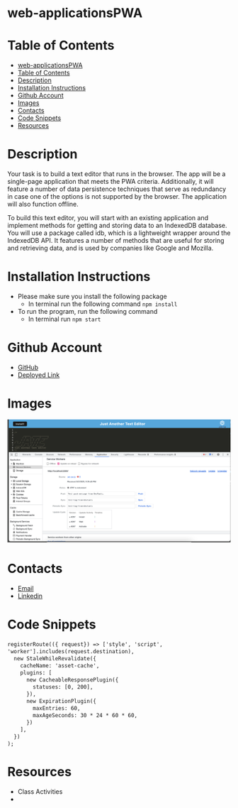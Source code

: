 # web-applicationsPWA

# Table of Contents
- [web-applicationsPWA](#web-applicationspwa)
- [Table of Contents](#table-of-contents)
- [Description](#description)
- [Installation Instructions](#installation-instructions)
- [Github Account](#github-account)
- [Images](#images)
- [Contacts](#contacts)
- [Code Snippets](#code-snippets)
- [Resources](#resources)


# Description
Your task is to build a text editor that runs in the browser. The app will be a single-page application that meets the PWA criteria. Additionally, it will feature a number of data persistence techniques that serve as redundancy in case one of the options is not supported by the browser. The application will also function offline.

To build this text editor, you will start with an existing application and implement methods for getting and storing data to an IndexedDB database. You will use a package called idb, which is a lightweight wrapper around the IndexedDB API. It features a number of methods that are useful for storing and retrieving data, and is used by companies like Google and Mozilla.

# Installation Instructions
- Please make sure you install the following package
  - In terminal run the following command `npm install`
- To run the program, run the following command
  - In terminal run `npm start`

# Github Account
- [GitHub](https://github.com/ashrean)
- [Deployed Link](https://git.heroku.com/boiling-journey-63655.git)

# Images
![alt text](./client/src/images/Screenshot%202023-03-02%20at%2010.58.08%20PM.png)

# Contacts
- [Email](sese.ashrean@gmail.com)
- [Linkedin](https://www.linkedin.com/in/ashleyrean/)

# Code Snippets
```// TODO: Implement asset caching
registerRoute(({ request}) => ['style', 'script', 'worker'].includes(request.destination),
  new StaleWhileRevalidate({
    cacheName: 'asset-cache',
    plugins: [
      new CacheableResponsePlugin({
        statuses: [0, 200],
      }),
      new ExpirationPlugin({
        maxEntries: 60,
        maxAgeSeconds: 30 * 24 * 60 * 60,
      })
    ],
  })
);
```
# Resources
- Class Activities
-
